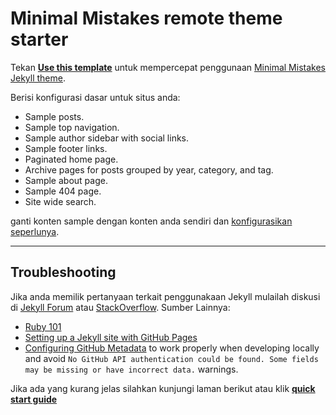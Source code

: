 # Minimal Mistakes remote theme starter

Tekan [**Use this template**](https://github.com/mmistakes/mm-github-pages-starter/generate) untuk mempercepat penggunaan [Minimal Mistakes Jekyll theme](https://github.com/mmistakes/minimal-mistakes).

Berisi konfigurasi dasar untuk situs anda:

- Sample posts.
- Sample top navigation.
- Sample author sidebar with social links.
- Sample footer links.
- Paginated home page.
- Archive pages for posts grouped by year, category, and tag.
- Sample about page.
- Sample 404 page.
- Site wide search.

ganti konten sample dengan konten anda sendiri dan [konfigurasikan seperlunya](https://mmistakes.github.io/minimal-mistakes/docs/configuration/).

---

## Troubleshooting

Jika anda memilik pertanyaan terkait penggunakaan Jekyll mulailah diskusi di [Jekyll Forum](https://talk.jekyllrb.com/) atau [StackOverflow](https://stackoverflow.com/questions/tagged/jekyll). Sumber Lainnya:

- [Ruby 101](https://jekyllrb.com/docs/ruby-101/)
- [Setting up a Jekyll site with GitHub Pages](https://jekyllrb.com/docs/github-pages/)
- [Configuring GitHub Metadata](https://github.com/jekyll/github-metadata/blob/master/docs/configuration.md#configuration) to work properly when developing locally and avoid `No GitHub API authentication could be found. Some fields may be missing or have incorrect data.` warnings.

Jika ada yang kurang jelas silahkan kunjungi laman berikut atau klik [**quick start guide**](https://mmistakes.github.io/minimal-mistakes/docs/quick-start-guide/)
